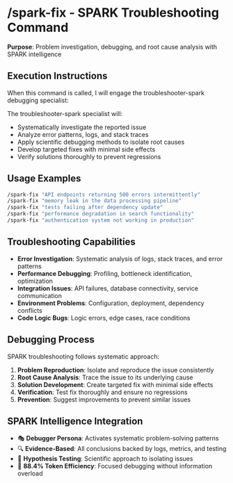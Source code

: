 # /spark-fix - SPARK Troubleshooting Command

**Purpose**: Problem investigation, debugging, and root cause analysis with SPARK intelligence

## Execution Instructions

When this command is called, I will engage the troubleshooter-spark debugging specialist:

The troubleshooter-spark specialist will:
- Systematically investigate the reported issue
- Analyze error patterns, logs, and stack traces
- Apply scientific debugging methods to isolate root causes
- Develop targeted fixes with minimal side effects
- Verify solutions thoroughly to prevent regressions

## Usage Examples

```bash
/spark-fix "API endpoints returning 500 errors intermittently"
/spark-fix "memory leak in the data processing pipeline"
/spark-fix "tests failing after dependency update" 
/spark-fix "performance degradation in search functionality"
/spark-fix "authentication system not working in production"
```

## Troubleshooting Capabilities

- **Error Investigation**: Systematic analysis of logs, stack traces, and error patterns
- **Performance Debugging**: Profiling, bottleneck identification, optimization
- **Integration Issues**: API failures, database connectivity, service communication
- **Environment Problems**: Configuration, deployment, dependency conflicts
- **Code Logic Bugs**: Logic errors, edge cases, race conditions

## Debugging Process

SPARK troubleshooting follows systematic approach:
1. **Problem Reproduction**: Isolate and reproduce the issue consistently
2. **Root Cause Analysis**: Trace the issue to its underlying cause
3. **Solution Development**: Create targeted fix with minimal side effects
4. **Verification**: Test fix thoroughly and ensure no regressions
5. **Prevention**: Suggest improvements to prevent similar issues

## SPARK Intelligence Integration

- 🎭 **Debugger Persona**: Activates systematic problem-solving patterns
- 🔍 **Evidence-Based**: All conclusions backed by logs, metrics, and testing
- 🧪 **Hypothesis Testing**: Scientific approach to isolating issues
- 🚀 **88.4% Token Efficiency**: Focused debugging without information overload